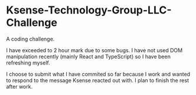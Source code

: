# Ksense-Technology-Group-LLC-Challenge
A coding challenge.

I have exceeded to 2 hour mark due to some bugs. I have not used DOM manipulation recently (mainly React and TypeScript) so I have been refreshing myself.

I choose to submit what I have commited so far because I work and wanted to respond to the message Ksense reacted out with. I plan to finish the rest after work.
